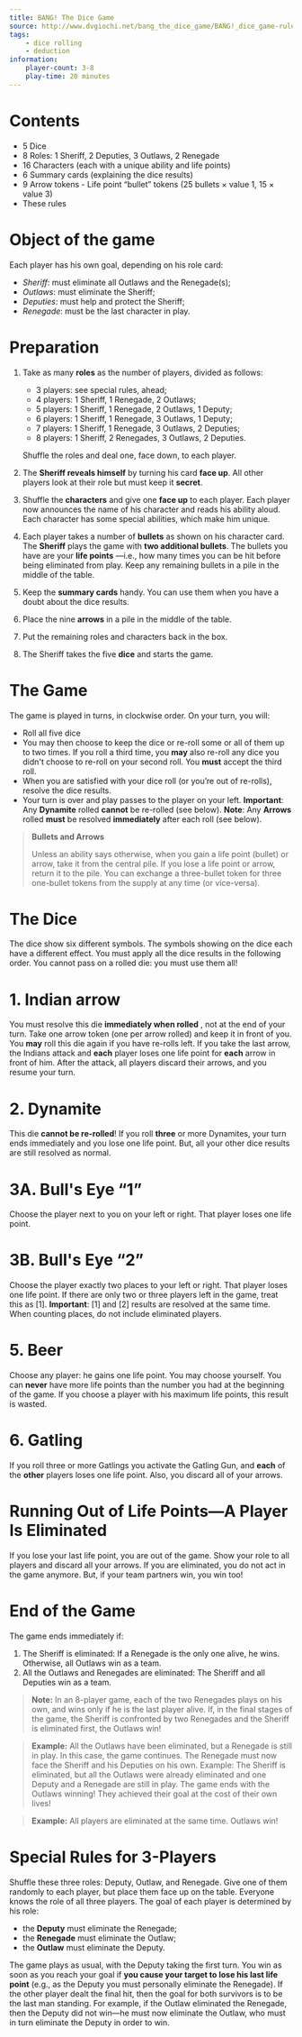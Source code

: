 ```yaml
---
title: BANG! The Dice Game
source: http://www.dvgiochi.net/bang_the_dice_game/BANG!_dice_game-rules.pdf
tags:
    - dice rolling
    - deduction
information:
    player-count: 3-8
    play-time: 20 minutes
---
```


# Contents

- 5 Dice
- 8 Roles: 1 Sheriff, 2 Deputies, 3 Outlaws, 2 Renegade
- 16 Characters (each with a unique ability and life points)
- 6 Summary cards (explaining the dice results)
- 9 Arrow tokens - Life point “bullet” tokens (25 bullets × value 1, 15 × value 3)
- These rules

# Object of the game

Each player has his own goal, depending on his role card:

- _Sheriff_: must eliminate all Outlaws and the Renegade(s);
- _Outlaws_: must eliminate the Sheriff;
- _Deputies_: must help and protect the Sheriff;
- _Renegade_: must be the last character in play.

# Preparation

1. Take as many **roles** as the number of players, divided as follows:
    - 3 players: see special rules, ahead;
    - 4 players: 1 Sheriff, 1 Renegade, 2 Outlaws;
    - 5 players: 1 Sheriff, 1 Renegade, 2 Outlaws, 1 Deputy;
    - 6 players: 1 Sheriff, 1 Renegade, 3 Outlaws, 1 Deputy;
    - 7 players: 1 Sheriff, 1 Renegade, 3 Outlaws, 2 Deputies;
    - 8 players: 1 Sheriff, 2 Renegades, 3 Outlaws, 2 Deputies.

    Shuffle the roles and deal one, face down, to each player.
2. The **Sheriff reveals himself** by turning his card **face up**. All other
    players look at their role but must keep it **secret**.
3. Shuffle the **characters** and give one **face up** to each player. Each player
    now announces the name of his character and reads his ability aloud.
    Each character has some special abilities, which make him unique.
4. Each player takes a number of **bullets** as shown on his character
    card. The **Sheriff** plays the game with **two additional bullets**. The
    bullets you have are your **life points** —i.e., how many times you can
    be hit before being eliminated from play. Keep any remaining bullets
    in a pile in the middle of the table.
5. Keep the **summary cards** handy. You can use them when you have a
    doubt about the dice results.
6. Place the nine **arrows** in a pile in the middle of the table.
7. Put the remaining roles and characters back in the box.
8. The Sheriff takes the five **dice** and starts the game.

# The Game

The game is played in turns, in clockwise order. On your turn, you will:

- Roll all five dice
- You may then choose to keep the dice or re-roll some or all of them up to two times. If you roll a third time, you **may** also re-roll any dice you didn't choose to re-roll on your second roll. You **must** accept the third roll.
- When you are satisfied with your dice roll (or you’re out of re-rolls),
    resolve the dice results.
- Your turn is over and play passes to the player on your left.
**Important**: Any **Dynamite** rolled **cannot** be re-rolled (see below).
**Note**: Any **Arrows** rolled **must** be resolved **immediately** after each roll (see below).

> **Bullets and Arrows**
>
> Unless an ability says otherwise, when you gain a life point (bullet)
> or arrow, take it from the central pile. If you lose a life point or
> arrow, return it to the pile.
> You can exchange a three-bullet token for three one-bullet tokens
> from the supply at any time (or vice-versa).

# The Dice

The dice show six different symbols. The symbols showing on the dice each have a different effect. You must apply all the dice results in the following order. You cannot pass on a rolled die: you must use them all!

# 1. Indian arrow

You must resolve this die **immediately when rolled** , not at the end of your turn. Take one arrow token (one per arrow rolled) and keep it in front of you. You **may** roll this die again if you have re-rolls left. If you take the last arrow, the Indians attack and **each** player loses one life point for **each** arrow in front of him. After the attack, all players discard their arrows, and you resume your turn.

# 2. Dynamite

This die **cannot be re-rolled**! If you roll **three** or more Dynamites, your turn ends immediately and you lose one life point. But, all your other dice results are still resolved as normal.

# 3A. Bull's Eye “1”

Choose the player next to you on your left or right. That player loses one life point.

# 3B. Bull's Eye “2”

Choose the player exactly two places to your left or right. That player loses one life point. If there are only two or three players left in the game, treat this as [1]. **Important**: [1] and [2] results are resolved at the same time. When counting places, do not include eliminated players.

# 5. Beer

Choose any player: he gains one life point. You may choose yourself. You can **never** have more life points than the number you had at the beginning of the game. If you choose a player with his maximum life points, this result is wasted.

# 6. Gatling

If you roll three or more Gatlings you activate the Gatling Gun, and **each** of the **other** players loses one life point. Also, you discard all of your arrows.

# Running Out of Life Points—A Player Is Eliminated

If you lose your last life point, you are out of the game. Show your role to all players and discard all your arrows. If you are eliminated, you do not act in the game anymore. But, if your team partners win, you win too!

# End of the Game

The game ends immediately if:

1. The Sheriff is eliminated: If a Renegade is the only one alive, he wins. Otherwise, all Outlaws win as a team.
2. All the Outlaws and Renegades are eliminated: The Sheriff and all Deputies win as a team.

> **Note:** In an 8-player game, each of the two Renegades plays on his own, and wins only if he is the last player alive. If, in the final stages of the game, the Sheriff is confronted by two Renegades and the Sheriff is eliminated first, the Outlaws win!

> **Example:** All the Outlaws have been eliminated, but a Renegade is still in play. In this case, the game continues. The Renegade must now face the Sheriff and his Deputies on his own. Example: The Sheriff is eliminated, but all the Outlaws were already eliminated and one Deputy and a Renegade are still in play. The game ends with the Outlaws winning! They achieved their goal at the cost of their own lives!

> **Example:** All players are eliminated at the same time. Outlaws win!

# Special Rules for 3-Players

Shuffle these three roles: Deputy, Outlaw, and Renegade. Give one of them randomly to each player, but place them face up on the table. Everyone knows the role of all three players. The goal of each player is determined by his role:

- the **Deputy** must eliminate the Renegade;
- the **Renegade** must eliminate the Outlaw;
- the **Outlaw** must eliminate the Deputy.

The game plays as usual, with the Deputy taking the first turn. You win as soon as you reach your goal if **you cause your target to lose his last life point** (e.g., as the Deputy you must personally eliminate the Renegade). If the other player dealt the final hit, then the goal for both survivors is to be the last man standing. For example, if the Outlaw eliminated the Renegade, then the Deputy did not win—he must now eliminate the Outlaw, who must in turn eliminate the Deputy in order to win.
